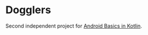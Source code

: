 Dogglers
========

Second independent project for [Android Basics in Kotlin](https://developer.android.com/courses/android-basics-kotlin/course).
